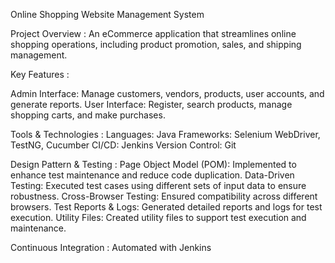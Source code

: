 Online Shopping Website Management System

Project Overview :
An eCommerce application that streamlines online shopping operations, including product promotion, sales, and shipping management.

Key Features :

Admin Interface: Manage customers, vendors, products, user accounts, and generate reports.
User Interface: Register, search products, manage shopping carts, and make purchases.

Tools & Technologies :
Languages: Java
Frameworks: Selenium WebDriver, TestNG, Cucumber
CI/CD: Jenkins
Version Control: Git

Design Pattern & Testing :
Page Object Model (POM): Implemented to enhance test maintenance and reduce code duplication.
Data-Driven Testing: Executed test cases using different sets of input data to ensure robustness.
Cross-Browser Testing: Ensured compatibility across different browsers.
Test Reports & Logs: Generated detailed reports and logs for test execution.
Utility Files: Created utility files to support test execution and maintenance.

Continuous Integration :
Automated with Jenkins 
